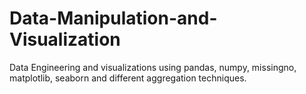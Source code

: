 # Data-Manipulation-and-Visualization
Data Engineering and visualizations using pandas, numpy, missingno, matplotlib, seaborn and different aggregation techniques.
